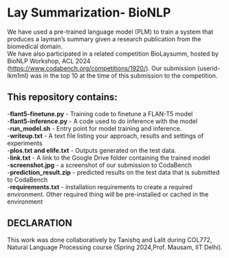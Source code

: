 # Lay Summarization- BioNLP
We have used a pre-trained language model (PLM) to train a system that produces a layman’s summary given a research publication from the biomedical domain.<br>
We have also participated in a related competition BioLaysumm, hosted by BioNLP Workshop, ACL 2024 (https://www.codabench.org/competitions/1920/). Our submission (userid- lkm1ml) was in the top 10 at the time of this submission to the competition.

## This repository contains:
-**flant5-finetune.py** - Training code to finetune a FLAN-T5 model <br>
-**flant5-inference.py** - A code used to do inference with the model <br>
-**run_model.sh** - Entry point for model training and inference. <br>
-**writeup.txt** - A text file listing your approach, results and settings of experiments  <br>
-**plos.txt and elife.txt** - Outputs generated on the test data.<br>
-**link.txt** - A link to the Google Drive folder containing the trained model <br>
-**screenshot.jpg** -  a screenshot of our submission to CodaBench<br>
-**prediction_result.zip** - predicted results on the test data that is submitted to CodaBench<br>
-**requirements.txt** - installation requirements to create a required environment. Other required thing will be pre-installed or cached in the environment

## DECLARATION
<!-- **DECLARATION** <br> -->
This work was done collaboratively by Tanishq and Lalit during COL772, Natural Language Processing course (Spring 2024,Prof. Mausam, IIT Delhi).

